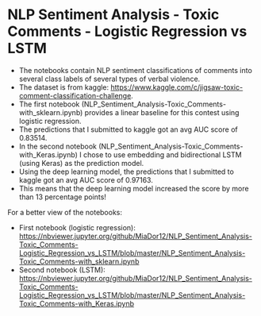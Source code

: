 # NLP Sentiment Analysis - Toxic Comments - Logistic Regression vs LSTM
* The notebooks contain NLP sentiment classifications of comments into several class labels of several types of verbal violence.
* The dataset is from kaggle: https://www.kaggle.com/c/jigsaw-toxic-comment-classification-challenge.
* The first notebook (NLP_Sentiment_Analysis-Toxic_Comments-with_sklearn.ipynb) provides a linear baseline for this contest using logistic regression.
* The predictions that I submitted to kaggle got an avg AUC score of 0.83514.
* In the second notebook (NLP_Sentiment_Analysis-Toxic_Comments-with_Keras.ipynb) I chose to use embedding and bidirectional LSTM (using Keras) as the prediction model.
* Using the deep learning model, the predictions that I submitted to kaggle got an avg AUC score of 0.97163.
* This means that the deep learning model increased the score by more than 13 percentage points!

For a better view of the notebooks: 
* First notebook (logistic regression): https://nbviewer.jupyter.org/github/MiaDor12/NLP_Sentiment_Analysis-Toxic_Comments-Logistic_Regression_vs_LSTM/blob/master/NLP_Sentiment_Analysis-Toxic_Comments-with_sklearn.ipynb
* Second notebook (LSTM): https://nbviewer.jupyter.org/github/MiaDor12/NLP_Sentiment_Analysis-Toxic_Comments-Logistic_Regression_vs_LSTM/blob/master/NLP_Sentiment_Analysis-Toxic_Comments-with_Keras.ipynb

